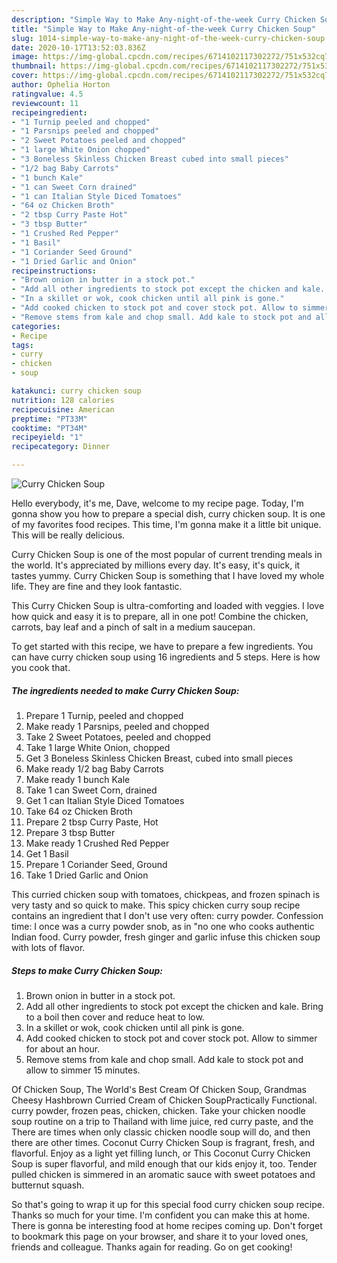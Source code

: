 ```yaml
---
description: "Simple Way to Make Any-night-of-the-week Curry Chicken Soup"
title: "Simple Way to Make Any-night-of-the-week Curry Chicken Soup"
slug: 1014-simple-way-to-make-any-night-of-the-week-curry-chicken-soup
date: 2020-10-17T13:52:03.836Z
image: https://img-global.cpcdn.com/recipes/6714102117302272/751x532cq70/curry-chicken-soup-recipe-main-photo.jpg
thumbnail: https://img-global.cpcdn.com/recipes/6714102117302272/751x532cq70/curry-chicken-soup-recipe-main-photo.jpg
cover: https://img-global.cpcdn.com/recipes/6714102117302272/751x532cq70/curry-chicken-soup-recipe-main-photo.jpg
author: Ophelia Horton
ratingvalue: 4.5
reviewcount: 11
recipeingredient:
- "1 Turnip peeled and chopped"
- "1 Parsnips peeled and chopped"
- "2 Sweet Potatoes peeled and chopped"
- "1 large White Onion chopped"
- "3 Boneless Skinless Chicken Breast cubed into small pieces"
- "1/2 bag Baby Carrots"
- "1 bunch Kale"
- "1 can Sweet Corn drained"
- "1 can Italian Style Diced Tomatoes"
- "64 oz Chicken Broth"
- "2 tbsp Curry Paste Hot"
- "3 tbsp Butter"
- "1 Crushed Red Pepper"
- "1 Basil"
- "1 Coriander Seed Ground"
- "1 Dried Garlic and Onion"
recipeinstructions:
- "Brown onion in butter in a stock pot."
- "Add all other ingredients to stock pot except the chicken and kale. Bring to a boil then cover and reduce heat to low."
- "In a skillet or wok, cook chicken until all pink is gone."
- "Add cooked chicken to stock pot and cover stock pot. Allow to simmer for about an hour."
- "Remove stems from kale and chop small. Add kale to stock pot and allow to simmer 15 minutes."
categories:
- Recipe
tags:
- curry
- chicken
- soup

katakunci: curry chicken soup 
nutrition: 128 calories
recipecuisine: American
preptime: "PT33M"
cooktime: "PT34M"
recipeyield: "1"
recipecategory: Dinner

---
```



![Curry Chicken Soup](https://img-global.cpcdn.com/recipes/6714102117302272/751x532cq70/curry-chicken-soup-recipe-main-photo.jpg)

Hello everybody, it's me, Dave, welcome to my recipe page. Today, I'm gonna show you how to prepare a special dish, curry chicken soup. It is one of my favorites food recipes. This time, I'm gonna make it a little bit unique. This will be really delicious.

Curry Chicken Soup is one of the most popular of current trending meals in the world. It's appreciated by millions every day. It's easy, it's quick, it tastes yummy. Curry Chicken Soup is something that I have loved my whole life. They are fine and they look fantastic.

This Curry Chicken Soup is ultra-comforting and loaded with veggies. I love how quick and easy it is to prepare, all in one pot! Combine the chicken, carrots, bay leaf and a pinch of salt in a medium saucepan.


To get started with this recipe, we have to prepare a few ingredients. You can have curry chicken soup using 16 ingredients and 5 steps. Here is how you cook that.

<!--inarticleads1-->

##### The ingredients needed to make Curry Chicken Soup:

1. Prepare 1 Turnip, peeled and chopped
1. Make ready 1 Parsnips, peeled and chopped
1. Take 2 Sweet Potatoes, peeled and chopped
1. Take 1 large White Onion, chopped
1. Get 3 Boneless Skinless Chicken Breast, cubed into small pieces
1. Make ready 1/2 bag Baby Carrots
1. Make ready 1 bunch Kale
1. Take 1 can Sweet Corn, drained
1. Get 1 can Italian Style Diced Tomatoes
1. Take 64 oz Chicken Broth
1. Prepare 2 tbsp Curry Paste, Hot
1. Prepare 3 tbsp Butter
1. Make ready 1 Crushed Red Pepper
1. Get 1 Basil
1. Prepare 1 Coriander Seed, Ground
1. Take 1 Dried Garlic and Onion


This curried chicken soup with tomatoes, chickpeas, and frozen spinach is very tasty and so quick to make. This spicy chicken curry soup recipe contains an ingredient that I don&#39;t use very often: curry powder. Confession time: I once was a curry powder snob, as in &#34;no one who cooks authentic Indian food. Curry powder, fresh ginger and garlic infuse this chicken soup with lots of flavor. 

<!--inarticleads2-->

##### Steps to make Curry Chicken Soup:

1. Brown onion in butter in a stock pot.
1. Add all other ingredients to stock pot except the chicken and kale. Bring to a boil then cover and reduce heat to low.
1. In a skillet or wok, cook chicken until all pink is gone.
1. Add cooked chicken to stock pot and cover stock pot. Allow to simmer for about an hour.
1. Remove stems from kale and chop small. Add kale to stock pot and allow to simmer 15 minutes.


Of Chicken Soup, The World&#39;s Best Cream Of Chicken Soup, Grandmas Cheesy Hashbrown Curried Cream of Chicken SoupPractically Functional. curry powder, frozen peas, chicken, chicken. Take your chicken noodle soup routine on a trip to Thailand with lime juice, red curry paste, and the There are times when only classic chicken noodle soup will do, and then there are other times. Coconut Curry Chicken Soup is fragrant, fresh, and flavorful. Enjoy as a light yet filling lunch, or This Coconut Curry Chicken Soup is super flavorful, and mild enough that our kids enjoy it, too. Tender pulled chicken is simmered in an aromatic sauce with sweet potatoes and butternut squash. 

So that's going to wrap it up for this special food curry chicken soup recipe. Thanks so much for your time. I'm confident you can make this at home. There is gonna be interesting food at home recipes coming up. Don't forget to bookmark this page on your browser, and share it to your loved ones, friends and colleague. Thanks again for reading. Go on get cooking!
